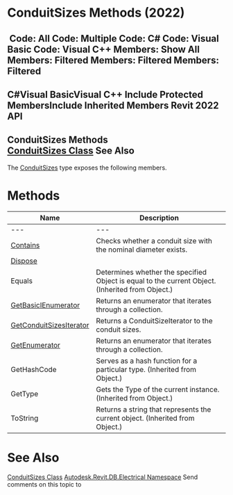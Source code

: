 # ConduitSizes Methods (2022)

﻿
 Code: All Code: Multiple Code: C# Code: Visual Basic Code: Visual C++  Members: Show All Members: Filtered Members: Filtered Members: Filtered   
---  
C#Visual BasicVisual C++
Include Protected MembersInclude Inherited Members
Revit 2022 API  
---  
ConduitSizes Methods  
[ConduitSizes Class](5ed94151-bec3-985c-856e-cea52c2b1a2a.md "ConduitSizes Class") See Also  
---  
The [ConduitSizes](5ed94151-bec3-985c-856e-cea52c2b1a2a.md "ConduitSizes Class") type exposes the following members.
# Methods
| Name | Description |
| --- | --- |
| --- | --- | --- |
| [Contains](f9be6af8-7ec2-d275-2bab-69c860e68316.md "Contains Method") | Checks whether a conduit size with the nominal diameter exists. |
| [Dispose](8a4cf40d-d979-8dbe-6d21-41d11b4b5aef.md "Dispose Method") |
| Equals | Determines whether the specified Object is equal to the current Object. (Inherited from Object.) |
| [GetBasicIEnumerator](5402fcc5-882b-1eb9-72e2-76b376d5f412.md "GetBasicIEnumerator Method") | Returns an enumerator that iterates through a collection. |
| [GetConduitSizesIterator](7a01fb6a-00dd-5c39-3539-fd0cc1cef15b.md "GetConduitSizesIterator Method") | Returns a ConduitSizeIterator to the conduit sizes. |
| [GetEnumerator](bf424a5e-1979-0e36-1e78-6ab95620b428.md "GetEnumerator Method") | Returns an enumerator that iterates through a collection. |
| GetHashCode | Serves as a hash function for a particular type.  (Inherited from Object.) |
| GetType | Gets the Type of the current instance. (Inherited from Object.) |
| ToString | Returns a string that represents the current object. (Inherited from Object.) |

# See Also
[ConduitSizes Class](5ed94151-bec3-985c-856e-cea52c2b1a2a.md "ConduitSizes Class")
[Autodesk.Revit.DB.Electrical Namespace](212a1314-7843-2c6c-3322-363127e4059f.md "Autodesk.Revit.DB.Electrical Namespace")
Send comments on this topic to 